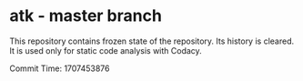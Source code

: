 # atk - master branch

This repository contains frozen state of the repository.
Its history is cleared. It is used only for static code
analysis with Codacy.

Commit Time: 1707453876